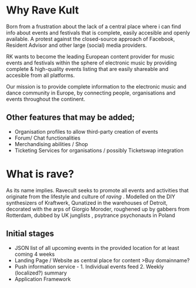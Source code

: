 # Why Rave Kult

Born from a frustration about the lack of a central place where i can find info about events and festivals that is complete, easily accesible and openly available. 
A protest against the closed-source approach of Facebook, Resident Advisor and other large (social) media providers.

RK wants to become the leading European content provider for music events and festivals within the sphere of electronic music by providing complete & high-quality events listing that are easily shareable and accesible from all platforms.

Our mission is to provide complete information to the electronic music and dance community in Europe, by connecting people, organisations and events throughout the continent.

## Other features that may be added;
- Organisation profiles to allow third-party creation of events
- Forum/ Chat functionalities
- Merchandising abilities / Shop
- Ticketing Services for organisations / possibly Ticketswap integration


# What is rave?
As its name implies. Ravecult seeks to promote all events and activities that originate from the lifestyle and culture of *raving* . Modelled on the DIY synthesizers of Kraftwerk, Qunatized in the warehouses of Detroit, decorated with the arps of Giorgio Moroder, roughened up by gabbers from Rotterdam,  dubbed by UK junglists , psytrance psychonauts in Poland


## Initial stages
- JSON list of all upcoming events in the provided location for at least coming 4 weeks
- Landing Page / Website as central place for content >Buy domainname?
- Push information service - 1. Individual events feed 2. Weekly (localized?) summary 
- Application Framework
